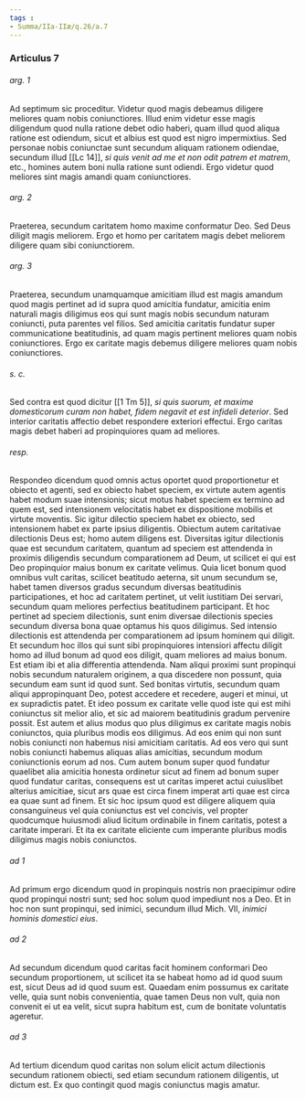 ```yaml
---
tags : 
- Summa/IIa-IIæ/q.26/a.7
---
```


### Articulus 7

###### arg. 1
Ad septimum sic proceditur. Videtur quod magis debeamus diligere meliores quam nobis coniunctiores. Illud enim videtur esse magis diligendum quod nulla ratione debet odio haberi, quam illud quod aliqua ratione est odiendum, sicut et albius est quod est nigro impermixtius. Sed personae nobis coniunctae sunt secundum aliquam rationem odiendae, secundum illud [[Lc 14]], *si quis venit ad me et non odit patrem et matrem*, etc., homines autem boni nulla ratione sunt odiendi. Ergo videtur quod meliores sint magis amandi quam coniunctiores.

###### arg. 2
Praeterea, secundum caritatem homo maxime conformatur Deo. Sed Deus diligit magis meliorem. Ergo et homo per caritatem magis debet meliorem diligere quam sibi coniunctiorem.

###### arg. 3
Praeterea, secundum unamquamque amicitiam illud est magis amandum quod magis pertinet ad id supra quod amicitia fundatur, amicitia enim naturali magis diligimus eos qui sunt magis nobis secundum naturam coniuncti, puta parentes vel filios. Sed amicitia caritatis fundatur super communicatione beatitudinis, ad quam magis pertinent meliores quam nobis coniunctiores. Ergo ex caritate magis debemus diligere meliores quam nobis coniunctiores.

###### s. c.
Sed contra est quod dicitur [[1 Tm 5]], *si quis suorum, et maxime domesticorum curam non habet, fidem negavit et est infideli deterior*. Sed interior caritatis affectio debet respondere exteriori effectui. Ergo caritas magis debet haberi ad propinquiores quam ad meliores.

###### resp.
Respondeo dicendum quod omnis actus oportet quod proportionetur et obiecto et agenti, sed ex obiecto habet speciem, ex virtute autem agentis habet modum suae intensionis; sicut motus habet speciem ex termino ad quem est, sed intensionem velocitatis habet ex dispositione mobilis et virtute moventis. Sic igitur dilectio speciem habet ex obiecto, sed intensionem habet ex parte ipsius diligentis. Obiectum autem caritativae dilectionis Deus est; homo autem diligens est. Diversitas igitur dilectionis quae est secundum caritatem, quantum ad speciem est attendenda in proximis diligendis secundum comparationem ad Deum, ut scilicet ei qui est Deo propinquior maius bonum ex caritate velimus. Quia licet bonum quod omnibus vult caritas, scilicet beatitudo aeterna, sit unum secundum se, habet tamen diversos gradus secundum diversas beatitudinis participationes, et hoc ad caritatem pertinet, ut velit iustitiam Dei servari, secundum quam meliores perfectius beatitudinem participant. Et hoc pertinet ad speciem dilectionis, sunt enim diversae dilectionis species secundum diversa bona quae optamus his quos diligimus. Sed intensio dilectionis est attendenda per comparationem ad ipsum hominem qui diligit. Et secundum hoc illos qui sunt sibi propinquiores intensiori affectu diligit homo ad illud bonum ad quod eos diligit, quam meliores ad maius bonum. Est etiam ibi et alia differentia attendenda. Nam aliqui proximi sunt propinqui nobis secundum naturalem originem, a qua discedere non possunt, quia secundum eam sunt id quod sunt. Sed bonitas virtutis, secundum quam aliqui appropinquant Deo, potest accedere et recedere, augeri et minui, ut ex supradictis patet. Et ideo possum ex caritate velle quod iste qui est mihi coniunctus sit melior alio, et sic ad maiorem beatitudinis gradum pervenire possit. Est autem et alius modus quo plus diligimus ex caritate magis nobis coniunctos, quia pluribus modis eos diligimus. Ad eos enim qui non sunt nobis coniuncti non habemus nisi amicitiam caritatis. Ad eos vero qui sunt nobis coniuncti habemus aliquas alias amicitias, secundum modum coniunctionis eorum ad nos. Cum autem bonum super quod fundatur quaelibet alia amicitia honesta ordinetur sicut ad finem ad bonum super quod fundatur caritas, consequens est ut caritas imperet actui cuiuslibet alterius amicitiae, sicut ars quae est circa finem imperat arti quae est circa ea quae sunt ad finem. Et sic hoc ipsum quod est diligere aliquem quia consanguineus vel quia coniunctus est vel concivis, vel propter quodcumque huiusmodi aliud licitum ordinabile in finem caritatis, potest a caritate imperari. Et ita ex caritate eliciente cum imperante pluribus modis diligimus magis nobis coniunctos.

###### ad 1
Ad primum ergo dicendum quod in propinquis nostris non praecipimur odire quod propinqui nostri sunt; sed hoc solum quod impediunt nos a Deo. Et in hoc non sunt propinqui, sed inimici, secundum illud Mich. VII, *inimici hominis domestici eius*.

###### ad 2
Ad secundum dicendum quod caritas facit hominem conformari Deo secundum proportionem, ut scilicet ita se habeat homo ad id quod suum est, sicut Deus ad id quod suum est. Quaedam enim possumus ex caritate velle, quia sunt nobis convenientia, quae tamen Deus non vult, quia non convenit ei ut ea velit, sicut supra habitum est, cum de bonitate voluntatis ageretur.

###### ad 3
Ad tertium dicendum quod caritas non solum elicit actum dilectionis secundum rationem obiecti, sed etiam secundum rationem diligentis, ut dictum est. Ex quo contingit quod magis coniunctus magis amatur.

